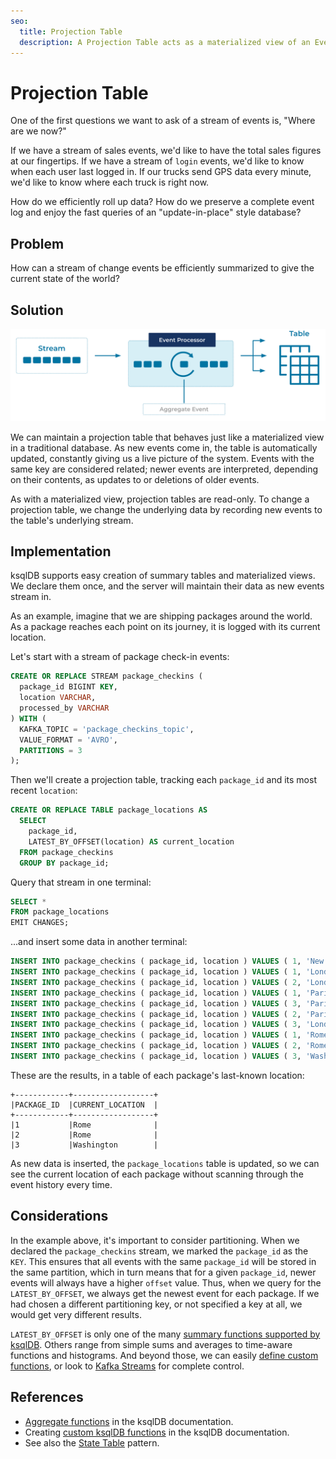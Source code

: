 ```yaml
---
seo:
  title: Projection Table
  description: A Projection Table acts as a materialized view of an Event Stream or change log, grouping and summarizing events into a unified state.
---
```


# Projection Table

One of the first questions we want to ask of a stream of events is,
"Where are we now?"

If we have a stream of sales events, we'd like to have the total sales
figures at our fingertips. If we have a stream of `login` events, we'd
like to know when each user last logged in. If our trucks send GPS data
every minute, we'd like to know where each truck is right now.

How do we efficiently roll up data? How do we preserve a complete
event log and enjoy the fast queries of an "update-in-place" style
database?

## Problem

How can a stream of change events be efficiently summarized to give the current state
of the world?

## Solution
![Projection Table](../img/projection-table.svg)

We can maintain a projection table that behaves just like a materialized
view in a traditional database. As new events come in, the table is
automatically updated, constantly giving us a live picture of the system.
Events with the same key are considered related; newer events are interpreted, depending on their contents, as updates to or deletions of older events.

As with a materialized view, projection tables are read-only. To change
a projection table, we change the underlying data by recording new events to the table's
underlying stream.

## Implementation

ksqlDB supports easy creation of summary tables and materialized views. We
declare them once, and the server will maintain their data as new
events stream in.

As an example, imagine that we are shipping packages around the world. As
a package reaches each point on its journey, it is logged with its
current location.

Let's start with a stream of package check-in events:


```sql
CREATE OR REPLACE STREAM package_checkins (
  package_id BIGINT KEY,
  location VARCHAR,
  processed_by VARCHAR
) WITH (
  KAFKA_TOPIC = 'package_checkins_topic',
  VALUE_FORMAT = 'AVRO',
  PARTITIONS = 3
);
```

Then we'll create a projection table, tracking each `package_id` and its
most recent `location`:

```sql
CREATE OR REPLACE TABLE package_locations AS
  SELECT
    package_id,
    LATEST_BY_OFFSET(location) AS current_location
  FROM package_checkins
  GROUP BY package_id;
```

Query that stream in one terminal:

```sql
SELECT *
FROM package_locations
EMIT CHANGES;
```

...and insert some data in another terminal:

```sql
INSERT INTO package_checkins ( package_id, location ) VALUES ( 1, 'New York' );
INSERT INTO package_checkins ( package_id, location ) VALUES ( 1, 'London' );
INSERT INTO package_checkins ( package_id, location ) VALUES ( 2, 'London' );
INSERT INTO package_checkins ( package_id, location ) VALUES ( 1, 'Paris' );
INSERT INTO package_checkins ( package_id, location ) VALUES ( 3, 'Paris' );
INSERT INTO package_checkins ( package_id, location ) VALUES ( 2, 'Paris' );
INSERT INTO package_checkins ( package_id, location ) VALUES ( 3, 'London' );
INSERT INTO package_checkins ( package_id, location ) VALUES ( 1, 'Rome' );
INSERT INTO package_checkins ( package_id, location ) VALUES ( 2, 'Rome' );
INSERT INTO package_checkins ( package_id, location ) VALUES ( 3, 'Washington' );
```

These are the results, in a table of each package's last-known location:

```
+------------+------------------+
|PACKAGE_ID  |CURRENT_LOCATION  |
+------------+------------------+
|1           |Rome              |
|2           |Rome              |
|3           |Washington        |
```

As new data is inserted, the `package_locations` table is updated, so we can
see the current location of each package without scanning through the
event history every time.

## Considerations

In the example above, it's important to consider partitioning. When we
declared the `package_checkins` stream, we marked the `package_id` as
the `KEY`. This ensures that all events with the same `package_id`
will be stored in the same partition,  which in turn means that for a
given `package_id`, newer events will always have a higher `offset` value. Thus,
when we query for the `LATEST_BY_OFFSET`, we always get the
newest event for each package. If we had chosen a different partitioning
key, or not specified a key at all, we would get very different results.

`LATEST_BY_OFFSET` is only one of the many [summary
functions supported by ksqlDB][summary_functions]. Others range from simple sums and
averages to time-aware functions and histograms. And beyond those, we can
easily [define custom functions][custom_functions], or look to
[Kafka Streams][kafka_streams] for complete control.

## References

* [Aggregate functions][summary_functions] in the ksqlDB documentation.
* Creating [custom ksqlDB functions][custom_functions] in the ksqlDB documentation.
* See also the [State Table](../table/state-table.md) pattern.

[summary_functions]: https://docs.ksqldb.io/en/latest/developer-guide/ksqldb-reference/aggregate-functions/
[custom_functions]: https://docs.ksqldb.io/en/latest/concepts/functions/
[kafka_streams]: https://www.confluent.io/blog/introducing-kafka-streams-stream-processing-made-simple/
